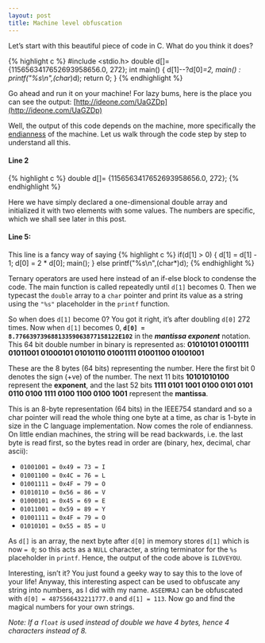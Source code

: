 ```yaml
---
layout: post
title: Machine level obfuscation
---
```


Let’s start with this beautiful piece of code in C. What do you think it does?

{% highlight c %}
#include <stdio.h>
double d[]= {1156563417652693958656.0, 272};
int main()
{
    d[1]--?d[0]*=2, main() : printf("%s\n",(char*)d);
    return 0;
}
{% endhighlight %}

Go ahead and run it on your machine! For lazy bums, here is the place you can see the output: [http://ideone.com/UaGZDp](http://ideone.com/UaGZDp)

Well, the output of this code depends on the machine, more specifically the [endianness](http://en.wikipedia.org/wiki/Endianness) of the machine. Let us walk through the code step by step to understand all this.

#### Line 2
{% highlight c %}
double d[]= {1156563417652693958656.0, 272};
{% endhighlight %}

Here we have simply declared a one-dimensional double array and initialized it with two elements with some values. The numbers are specific, which we shall see later in this post.

#### Line 5:
This line is a fancy way of saying
{% highlight c %}
if(d[1] > 0)
{
    d[1] = d[1] - 1;
    d[0] = 2 * d[0];
    main();
}
else
    printf("%s\n",(char*)d);
{% endhighlight %}

Ternary operators are used here instead of an if-else block to condense the code. The main function is called repeatedly until `d[1]` becomes 0. Then we typecast the `double` array to a `char` pointer and print its value as a string using the `"%s"` placeholder in the `printf` function.

So when does `d[1]` become 0? You got it right, it’s after doubling `d[0]` 272 times. Now when `d[1]` becomes 0, **`d[0] = 8.77663973968813359063877158122E102`** in the *__mantissa exponent__* notation. This 64 bit double number in binary is represented as:
**01010101 01001111 01011001 01000101 01010110 01001111 01001100 01001001**

These are the 8 bytes (64 bits) representing the number. Here the first bit 0 denotes the sign (+ve) of the number. The next 11 bits **10101010100** represent the **exponent**, and the last 52 bits **1111 0101 1001 0100 0101 0101 0110 0100 1111 0100 1100 0100 1001** represent the **mantissa**.

This is an 8-byte representation (64 bits) in the IEEE754 standard and so a char pointer will read the whole thing one byte at a time, as char is 1-byte in size in the C language implementation. Now comes the role of endianness. On little endian machines, the string will be read backwards, i.e. the last byte is read first, so the bytes read in order are (binary, hex, decimal, char ascii):

- `01001001 = 0x49 = 73 = I`
- `01001100 = 0x4C = 76 = L`
- `01001111 = 0x4F = 79 = O`
- `01010110 = 0x56 = 86 = V`
- `01000101 = 0x45 = 69 = E`
- `01011001 = 0x59 = 89 = Y`
- `01001111 = 0x4F = 79 = O`
- `01010101 = 0x55 = 85 = U`

As `d[]` is an array, the next byte after `d[0]` in memory stores `d[1]` which is now `= 0`; so this acts as a `NULL` character, a string terminator for the `%s` placeholder in `printf`. Hence, the output of the code above is `ILOVEYOU`.

Interesting, isn’t it? You just found a geeky way to say this to the love of your life! Anyway, this interesting aspect can be used to obfuscate any string into numbers, as I did with my name. `ASEEMRAJ` can be obfuscated with `d[0] = 4875566432211777.0` and `d[1] = 113`. Now go and find the magical numbers for your own strings.

*Note: If a `float` is used instead of double we have 4 bytes, hence 4 characters instead of 8.*

